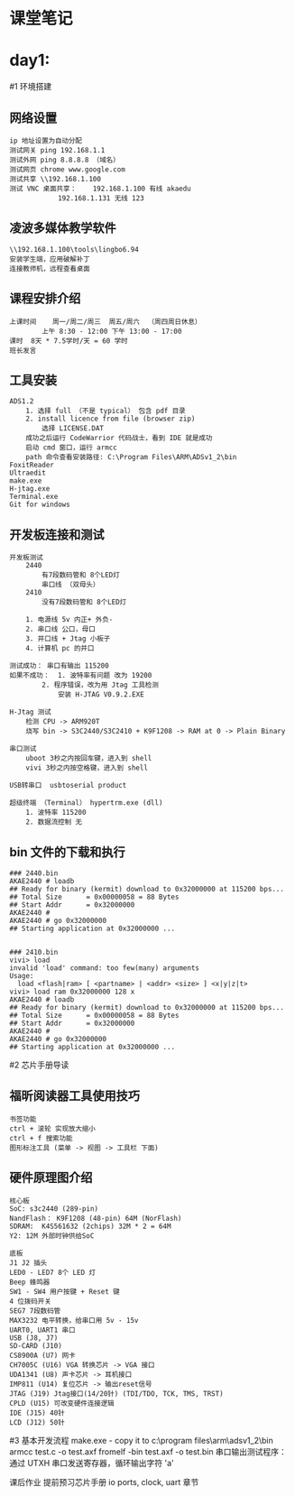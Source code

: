 ﻿
课堂笔记
========

day1: 
======

#1 环境搭建

## 网络设置
	ip 地址设置为自动分配	
	测试网关 ping 192.168.1.1 
	测试外网 ping 8.8.8.8 （域名）
	测试网页 chrome www.google.com
	测试共享 \\192.168.1.100
	测试 VNC 桌面共享： 	192.168.1.100 有线 akaedu	
				192.168.1.131 无线 123

## 凌波多媒体教学软件
	\\192.168.1.100\tools\lingbo6.94
	安装学生端，应用破解补丁
	连接教师机，远程查看桌面

## 课程安排介绍
	上课时间	周一/周二/周三  周五/周六  （周四周日休息）
			上午 8:30 - 12:00	下午 13:00 - 17:00
	课时 	8天 * 7.5学时/天 = 60 学时
	班长发言

## 工具安装
	ADS1.2
		1. 选择 full （不是 typical） 包含 pdf 目录
		2. install licence from file (browser zip)
			选择 LICENSE.DAT
		成功之后运行 CodeWarrior 代码战士，看到 IDE 就是成功
		启动 cmd 窗口，运行 armcc
		path 命令查看安装路径: C:\Program Files\ARM\ADSv1_2\bin
	FoxitReader
	Ultraedit
	make.exe
	H-jtag.exe
	Terminal.exe
	Git for windows

## 开发板连接和测试
	开发板测试
		2440 
			有7段数码管和 8个LED灯
			串口线 （双母头）
		2410 
			没有7段数码管和 8个LED灯
			      
		1. 电源线 5v 内正+ 外负- 
		2. 串口线 公口，母口
		3. 并口线 + Jtag 小板子
		4. 计算机 pc 的并口
		
	测试成功： 串口有输出 115200
	如果不成功： 	1. 波特率有问题 改为 19200 
			2. 程序错误，改为用 Jtag 工具检测
				安装 H-JTAG V0.9.2.EXE

	H-Jtag 测试
		检测 CPU -> ARM920T
		烧写 bin -> S3C2440/S3C2410 + K9F1208 -> RAM at 0 -> Plain Binary
	
	串口测试
		uboot 3秒之内按回车键，进入到 shell
		vivi 3秒之内按空格键，进入到 shell

	USB转串口	usbtoserial product 

	超级终端 （Terminal） hypertrm.exe (dll)
		1. 波特率 115200
		2. 数据流控制 无

## bin 文件的下载和执行
	### 2440.bin
	AKAE2440 # loadb
	## Ready for binary (kermit) download to 0x32000000 at 115200 bps...
	## Total Size      = 0x00000058 = 88 Bytes
	## Start Addr      = 0x32000000
	AKAE2440 #
	AKAE2440 # go 0x32000000
	## Starting application at 0x32000000 ...


	### 2410.bin
	vivi> load
	invalid 'load' command: too few(many) arguments
	Usage:
	  load <flash|ram> [ <partname> | <addr> <size> ] <x|y|z|t>
	vivi> load ram 0x32000000 128 x	
	AKAE2440 # loadb
	## Ready for binary (kermit) download to 0x32000000 at 115200 bps...
	## Total Size      = 0x00000058 = 88 Bytes
	## Start Addr      = 0x32000000
	AKAE2440 #
	AKAE2440 # go 0x32000000
	## Starting application at 0x32000000 ...

#2 芯片手册导读

## 福昕阅读器工具使用技巧
	书签功能
	ctrl + 滚轮 实现放大缩小
	ctrl + f 搜索功能
	图形标注工具 (菜单 -> 视图 -> 工具栏 下面)
	
## 硬件原理图介绍
	核心板
	SoC: s3c2440 (289-pin)
	NandFlash： K9F1208 (48-pin)	64M (NorFlash)
	SDRAM:  K4S561632 (2chips) 32M * 2 = 64M 
	Y2: 12M 外部时钟供给SoC
	
	底板
	J1 J2 插头
	LED0 - LED7 8个 LED 灯
	Beep 蜂鸣器
	SW1 - SW4 用户按键 + Reset 键
	4 位拨码开关
	SEG7 7段数码管
	MAX3232 电平转换，给串口用 5v - 15v
	UART0, UART1 串口
	USB (J8, J7)
	SD-CARD (J10)
	CS8900A (U7) 网卡
	CH7005C (U16) VGA 转换芯片 -> VGA 接口
	UDA1341 (U8) 声卡芯片 -> 耳机接口
	IMP811 (U14) 复位芯片 -> 输出reset信号
	JTAG (J19) Jtag接口(14/20针) (TDI/TDO, TCK, TMS, TRST)
	CPLD (U15) 可改变硬件连接逻辑
	IDE (J15) 40针 
	LCD (J12) 50针
	
#3 基本开发流程
	make.exe - copy it to c:\program files\arm\adsv1_2\bin
	armcc test.c -o test.axf
	fromelf -bin test.axf -o test.bin
	串口输出测试程序： 通过 UTXH 串口发送寄存器，循环输出字符 'a'	
	
课后作业
	提前预习芯片手册 io ports, clock, uart 章节
	
	
	
	
	
	
	
	
	
	
	
	







